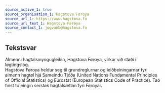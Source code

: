 ```yaml
---
source_active_1: true
source_organisation_1: Hagstova Føroya
source_url_1: https://www.hagstova.fo
source_url_text_1: Hagstova Føroya
source_contact_1: jogvanb@hagstova.fo
---
```

## Tekstsvar  
Almenni hagtalsmyngugleikin, Hagstova Føroya, virkar við støði í løgtingslóg.  
Hagstova Føroya heldur seg til grundreglurnar og leiðbeiningarnar fyri almenn hagtøl hjá Sameindu Tjóða (United Nations Fundamental Principles of Official Statistics) og Eurostat (European Statistics Code of Practice). Tað finst tó eingin serstøk hagtalsætlan fyri Føroyar.
